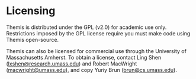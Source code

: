 # Licensing

Themis is distributed under the GPL (v2.0) for academic use only.
Restrictions imposed by the GPL license require you must make code using
Themis open-source.

Themis can also be licensed for commercial use through the University of
Massachusetts Amherst. To obtain a license, contact
Ling Shen (lxshen@research.umass.edu) and 
Robert MacWright (macwright@umass.edu), 
and copy Yuriy Brun (brun@cs.umass.edu).

